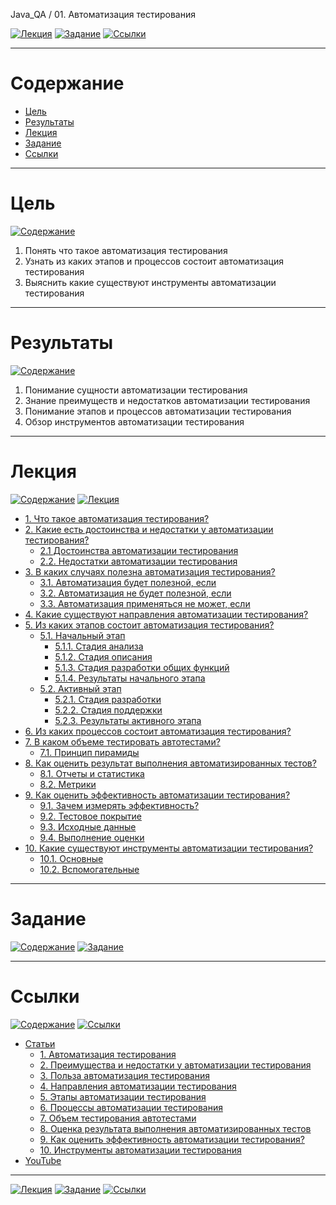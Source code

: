 Java_QA / 01. Автоматизация тестирования

[![Лекция](https://img.shields.io/badge/-Лекция-ee99ff)](1.%20Лекция.md)
[![Задание](https://img.shields.io/badge/-Задание-99ffee)](2.%20Задание.md)
[![Ссылки](https://img.shields.io/badge/-Ссылки-ffee99)](3.%20Ссылки.md)

***

# Содержание

* [Цель](#цель)
* [Результаты](#результаты)
* [Лекция](#лекция)
* [Задание](#задание)
* [Ссылки](#ссылки)

***

# Цель

[![Содержание](https://img.shields.io/badge/-Содержание-66eeff)](#содержание)

1. Понять что такое автоматизация тестирования
2. Узнать из каких этапов и процессов состоит автоматизация тестирования
3. Выяснить какие существуют инструменты автоматизации тестирования

***

# Результаты 

[![Содержание](https://img.shields.io/badge/-Содержание-66eeff)](#содержание)

1. Понимание сущности автоматизации тестирования
2. Знание преимуществ и недостатков автоматизации тестирования
3. Понимание этапов и процессов автоматизации тестирования
4. Обзор инструментов автоматизации тестирования

***

# Лекция

[![Содержание](https://img.shields.io/badge/-Содержание-66eeff)](#содержание)
[![Лекция](https://img.shields.io/badge/-Лекция-ee99ff)](1.%20Лекция.md)

* [1. Что такое автоматизация тестирования?](#1-что-такое-автоматизация-тестирования)
* [2. Какие есть достоинства и недостатки у автоматизации тестирования?](#2-какие-есть-достоинства-и-недостатки-у-автоматизации-тестирования)
    * [2.1 Достоинства автоматизации тестирования](#21-достоинства-автоматизации-тестирования)
    * [2.2. Недостатки автоматизации тестирования](#22-недостатки-автоматизации-тестирования)
* [3. В каких случаях полезна автоматизация тестирования?](#3-в-каких-случаях-полезна-автоматизация-тестирования)
    * [3.1. Автоматизация будет полезной, если](#31-автоматизация-будет-полезной-если)
    * [3.2. Автоматизация не будет полезной, если](#32-автоматизация-не-будет-полезной-если)
    * [3.3. Автоматизация применяться не может, если](#32-автоматизация-не-будет-полезной-если)
* [4. Какие существуют направления автоматизации тестирования?](#4-какие-существуют-направления-автоматизации-тестирования)
* [5. Из каких этапов состоит автоматизация тестирования?](#5-из-каких-этапов-состоит-автоматизация-тестирования)
    * [5.1. Начальный этап](#51-начальный-этап)
        * [5.1.1. Стадия анализа](#511-стадия-анализа)
        * [5.1.2. Стадия описания](#512-стадия-описания)
        * [5.1.3. Стадия разработки общих функций](#513-стадия-разработки-общих-функций)
        * [5.1.4. Результаты начального этапа](#514-результаты-начального-этапа)
    * [5.2. Активный этап](#52-активный-этап)
        * [5.2.1. Стадия разработки](#521-стадия-разработки)
        * [5.2.2. Стадия поддержки](#522-стадия-поддержки)
        * [5.2.3. Результаты активного этапа](#523-результаты-активного-этапа)
* [6. Из каких процессов состоит автоматизация тестирования?](#6-из-каких-процессов-состоит-автоматизация-тестирования)
* [7. В каком объеме тестировать автотестами?](#7-в-каком-объеме-тестировать-автотестами)
    * [7.1. Принцип пирамиды](#71-принцип-пирамиды)
* [8. Как оценить результат выполнения автоматизированных тестов?](#8-как-оценить-результат-выполнения-автоматизированных-тестов)
    * [8.1. Отчеты и статистика](#81-отчеты-и-статистика)
    * [8.2. Метрики](#82-метрики)
* [9. Как оценить эффективность автоматизации тестирования?](#9-как-оценить-эффективность-автоматизации-тестирования)
    * [9.1. Зачем измерять эффективность?](#91-зачем-измерять-эффективность)
    * [9.2. Тестовое покрытие](#92-тестовое-покрытие)
    * [9.3. Исходные данные](#93-исходные-данные)
    * [9.4. Выполнение оценки](#94-выполнение-оценки)
* [10. Какие существуют инструменты автоматизации тестирования?](#10-какие-существуют-инструменты-автоматизации-тестирования)
    * [10.1. Основные](#101-основные)
    * [10.2. Вспомогательные](#102-вспомогательные)

***

# Задание

[![Содержание](https://img.shields.io/badge/-Содержание-66eeff)](#содержание)
[![Задание](https://img.shields.io/badge/-Задание-99ffee)](2.%20Задание.md)



***

# Ссылки

[![Содержание](https://img.shields.io/badge/-Содержание-66eeff)](#содержание)
[![Ссылки](https://img.shields.io/badge/-Ссылки-ffee99)](3.%20Ссылки.md)

* [Статьи](#статьи)
  * [1. Автоматизация тестирования](#1-автоматизация-тестирования)
  * [2. Преимущества и недостатки у автоматизации тестирования](#2-преимущества-и-недостатки-у-автоматизации-тестирования)
  * [3. Польза автоматизация тестирования](#3-польза-автоматизация-тестирования)
  * [4. Направления автоматизации тестирования](#4-направления-автоматизации-тестирования)
  * [5. Этапы автоматизации тестирования](#5-этапы-автоматизации-тестирования)
  * [6. Процессы автоматизации тестирования](#6-процессы-автоматизации-тестирования)
  * [7. Объем тестирования автотестами](#7-объем-тестирования-автотестами)
  * [8. Оценка результата выполнения автоматизированных тестов](#8-оценка-результата-выполнения-автоматизированных-тестов)
  * [9. Как оценить эффективность автоматизации тестирования?](#9-как-оценить-эффективность-автоматизации-тестирования)
  * [10. Инструменты автоматизации тестирования](#10-инструменты-автоматизации-тестирования)
* [YouTube](#youtube)

***

[![Лекция](https://img.shields.io/badge/-Лекция-ee99ff)](1.%20Лекция.md)
[![Задание](https://img.shields.io/badge/-Задание-99ffee)](2.%20Задание.md)
[![Ссылки](https://img.shields.io/badge/-Ссылки-ffee99)](3.%20Ссылки.md)